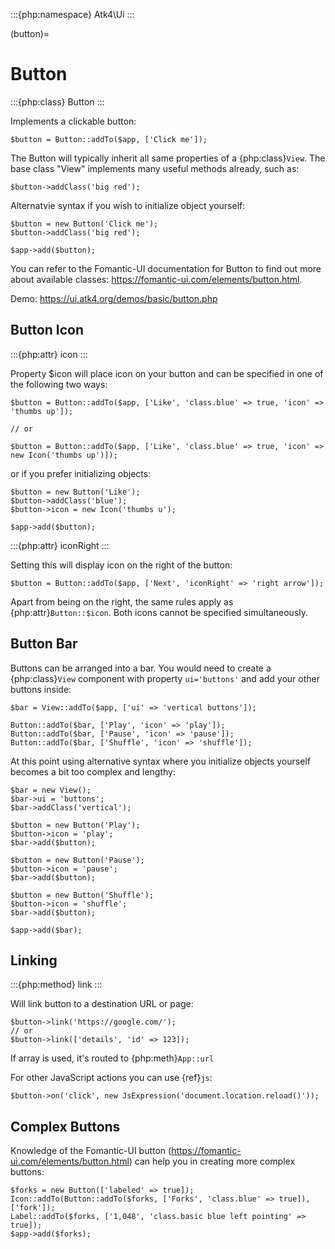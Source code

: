 :::{php:namespace} Atk4\Ui
:::

(button)=

# Button

:::{php:class} Button
:::

Implements a clickable button:

```
$button = Button::addTo($app, ['Click me']);
```

The Button will typically inherit all same properties of a {php:class}`View`. The base class "View"
implements many useful methods already, such as:

```
$button->addClass('big red');
```

Alternatvie syntax if you wish to initialize object yourself:

```
$button = new Button('Click me');
$button->addClass('big red');

$app->add($button);
```

You can refer to the Fomantic-UI documentation for Button to find out more about available classes: https://fomantic-ui.com/elements/button.html.

Demo: https://ui.atk4.org/demos/basic/button.php

## Button Icon

:::{php:attr} icon
:::

Property $icon will place icon on your button and can be specified in one of the following two ways:

```
$button = Button::addTo($app, ['Like', 'class.blue' => true, 'icon' => 'thumbs up']);

// or

$button = Button::addTo($app, ['Like', 'class.blue' => true, 'icon' => new Icon('thumbs up')]);
```

or if you prefer initializing objects:

```
$button = new Button('Like');
$button->addClass('blue');
$button->icon = new Icon('thumbs u');

$app->add($button);
```

:::{php:attr} iconRight
:::

Setting this will display icon on the right of the button:

```
$button = Button::addTo($app, ['Next', 'iconRight' => 'right arrow']);
```

Apart from being on the right, the same rules apply as {php:attr}`Button::$icon`. Both
icons cannot be specified simultaneously.

## Button Bar

Buttons can be arranged into a bar. You would need to create a {php:class}`View` component
with property `ui='buttons'` and add your other buttons inside:

```
$bar = View::addTo($app, ['ui' => 'vertical buttons']);

Button::addTo($bar, ['Play', 'icon' => 'play']);
Button::addTo($bar, ['Pause', 'icon' => 'pause']);
Button::addTo($bar, ['Shuffle', 'icon' => 'shuffle']);
```

At this point using alternative syntax where you initialize objects yourself becomes a bit too complex and lengthy:

```
$bar = new View();
$bar->ui = 'buttons';
$bar->addClass('vertical');

$button = new Button('Play');
$button->icon = 'play';
$bar->add($button);

$button = new Button('Pause');
$button->icon = 'pause';
$bar->add($button);

$button = new Button('Shuffle');
$button->icon = 'shuffle';
$bar->add($button);

$app->add($bar);
```

## Linking

:::{php:method} link
:::

Will link button to a destination URL or page:

```
$button->link('https://google.com/');
// or
$button->link(['details', 'id' => 123]);
```

If array is used, it's routed to {php:meth}`App::url`

For other JavaScript actions you can use {ref}`js`:

```
$button->on('click', new JsExpression('document.location.reload()'));
```

## Complex Buttons

Knowledge of the Fomantic-UI button (https://fomantic-ui.com/elements/button.html) can help you
in creating more complex buttons:

```
$forks = new Button(['labeled' => true]);
Icon::addTo(Button::addTo($forks, ['Forks', 'class.blue' => true]), ['fork']);
Label::addTo($forks, ['1,048', 'class.basic blue left pointing' => true]);
$app->add($forks);
```
